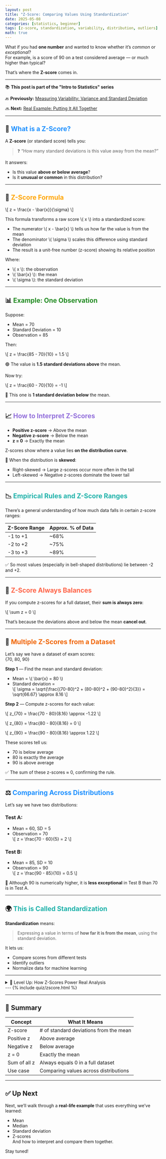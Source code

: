 ```yaml
---
layout: post
title: "Z-Score: Comparing Values Using Standardization"
date: 2025-05-08
categories: [statistics, beginner]
tags: [z-score, standardization, variability, distribution, outliers]
math: true
---
```


What if you had **one number** and wanted to know whether it’s *common* or *exceptional*?  
For example, is a score of 90 on a test considered average — or much higher than typical?

That’s where the **Z-score** comes in.

---

<div class="series-nav">
  <p>📚 <strong>This post is part of the "Intro to Statistics" series</strong></p>
  <p>🔙 <strong>Previously:</strong> <a href="/posts/variance-standard-deviation/">Measuring Variability: Variance and Standard Deviation</a></p>
  <p>🔜 <strong>Next:</strong> <a href="/posts/full-case-study/">Real Example: Putting It All Together</a></p>
</div>

---

## 🎯 <span style="color:#1E90FF;">What is a Z-Score?</span>

A **Z-score** (or standard score) tells you:

> ❓ “How many standard deviations is this value away from the mean?”

It answers:
- Is this value **above or below average**?
- Is it **unusual or common** in this distribution?

---

## 🧮 <span style="color:#FFA500;">Z-Score Formula</span>

\\[
z = \frac{x - \bar{x}}{\sigma}
\\]

This formula transforms a raw score \\( x \\) into a standardized score:

- The numerator \\( x - \bar{x} \\) tells us how far the value is from the mean  
- The denominator \\( \sigma \\) scales this difference using standard deviation  
- The result is a unit-free number (z-score) showing its relative position

Where:
- \\( x \\): the observation  
- \\( \bar{x} \\): the mean  
- \\( \sigma \\): the standard deviation

---

## 📊 <span style="color:#228B22;">Example: One Observation</span>

Suppose:
- Mean = 70  
- Standard Deviation = 10  
- Observation = 85

Then:

\\[
z = \frac{85 - 70}{10} = 1.5
\\]

🟢 The value is **1.5 standard deviations above** the mean.

Now try:

\\[
z = \frac{60 - 70}{10} = -1
\\]

🔵 This one is **1 standard deviation below** the mean.

---

## 📈 <span style="color:#9370DB;">How to Interpret Z-Scores</span>

- **Positive z-score** → Above the mean  
- **Negative z-score** → Below the mean  
- **z = 0** → Exactly the mean

Z-scores show where a value lies **on the distribution curve**.

📌 When the distribution is **skewed**:
- Right-skewed → Large z-scores occur more often in the tail  
- Left-skewed → Negative z-scores dominate the lower tail

---

## 📉 <span style="color:#20B2AA;">Empirical Rules and Z-Score Ranges</span>

There’s a general understanding of how much data falls in certain z-score ranges:

| Z-Score Range | Approx. % of Data |
|---------------|-------------------|
| -1 to +1      | ~68%              |
| -2 to +2      | ~75%              |
| -3 to +3      | ~89%              |

✅ So most values (especially in bell-shaped distributions) lie between -2 and +2.

---

## 🔁 <span style="color:#FF6347;">Z-Score Always Balances</span>

If you compute z-scores for a full dataset, their **sum is always zero**:

\\[
\sum z = 0
\\]

That’s because the deviations above and below the mean **cancel out**.

---

## 🧪 <span style="color:#F06500;">Multiple Z-Scores from a Dataset</span>

Let’s say we have a dataset of exam scores:  
{70, 80, 90}

**Step 1** — Find the mean and standard deviation:  
- Mean = \\( \bar{x} = 80 \\)  
- Standard deviation =  
  \\[
  \sigma = \sqrt{\frac{(70-80)^2 + (80-80)^2 + (90-80)^2}{3}} = \sqrt{66.67} \approx 8.16
  \\]

**Step 2** — Compute z-scores for each value:

\\[
z_{70} = \frac{70 - 80}{8.16} \approx -1.22
\\]

\\[
z_{80} = \frac{80 - 80}{8.16} = 0
\\]

\\[
z_{90} = \frac{90 - 80}{8.16} \approx 1.22
\\]




These scores tell us:
- 70 is below average  
- 80 is exactly the average  
- 90 is above average

✅ The sum of these z-scores ≈ 0, confirming the rule.

---

## ⚖️ <span style="color:#1E90FF;">Comparing Across Distributions</span>

Let’s say we have two distributions:

### Test A:
- Mean = 60, SD = 5  
- Observation = 70  
\\[
z = \frac{70 - 60}{5} = 2
\\]

### Test B:
- Mean = 85, SD = 10  
- Observation = 90  
\\[
z = \frac{90 - 85}{10} = 0.5
\\]

📌 Although 90 is numerically higher, it is **less exceptional** in Test B than 70 is in Test A.

---

## 🌍 <span style="color:#20B2AA;">This is Called Standardization</span>

**Standardization** means:
> Expressing a value in terms of **how far it is from the mean**, using the standard deviation.

It lets us:
- Compare scores from different tests
- Identify outliers
- Normalize data for machine learning

---

<details class="border rounded p-3 bg-light my-4">
  <summary class="fw-bold text-primary">🧠 Level Up: How Z-Scores Power Real Analysis</summary>
  <div class="mt-2">
    <p>Z-scores are more than just a tool for comparing test scores. They're the foundation for some of the most powerful techniques in statistics and machine learning:</p>
    <ul>
      <li>🎯 <strong>Probability:</strong> Z-scores help us estimate how likely a value is in a normal distribution — using z-tables</li>
      <li>📏 <strong>Confidence Intervals:</strong> Z-scores define the range of values we expect sample means to fall within</li>
      <li>🚨 <strong>Outlier Detection:</strong> Observations with <code>|z| > 2</code> or <code>|z| > 3</code> are often flagged as potential outliers</li>
      <li>🔄 <strong>Standardization:</strong> Machine learning models often require data to be normalized using z-scores</li>
    </ul>
    <p class="mb-0">You’ll see these ideas come to life as we explore probability and inference in upcoming posts.</p>
  </div>
</details>
---
{% include quiz/zscore.html %}

---

## 🧠 Summary

| Concept           | What It Means                                |
|-------------------|-----------------------------------------------|
| Z-score           | # of standard deviations from the mean        |
| Positive z        | Above average                                 |
| Negative z        | Below average                                 |
| z = 0             | Exactly the mean                              |
| Sum of all z      | Always equals 0 in a full dataset             |
| Use case          | Comparing values across distributions         |

---

## ✅ Up Next

Next, we’ll walk through a **real-life example** that uses everything we’ve learned:
- Mean
- Median
- Standard deviation
- Z-scores  
And how to interpret and compare them together.

Stay tuned!
